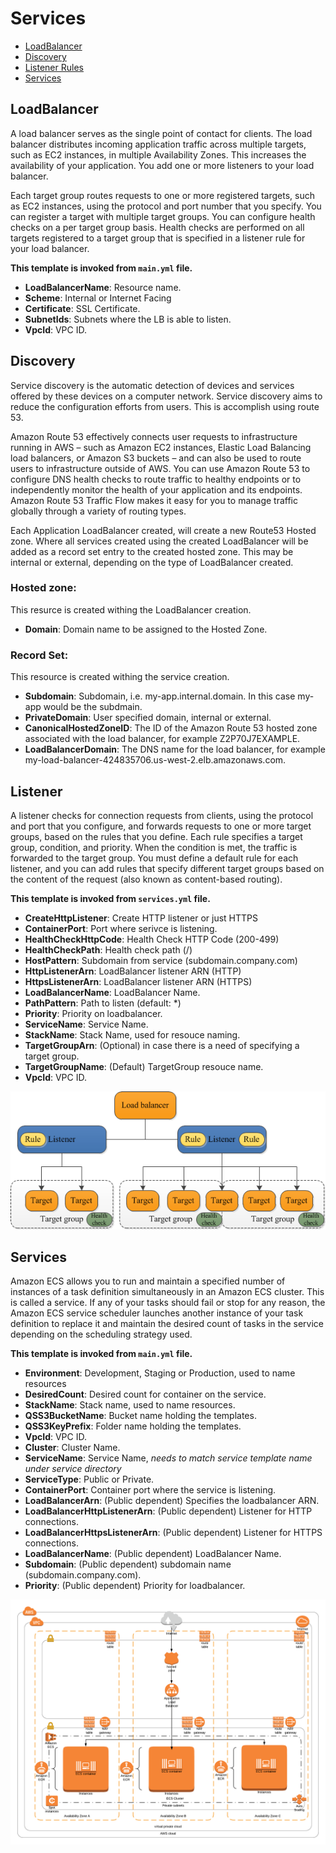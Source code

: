 # Services

* [LoadBalancer](#loadbalancer)
* [Discovery](#discovery)
* [Listener Rules](#listener)
* [Services](#services)

## LoadBalancer
A load balancer serves as the single point of contact for clients. The load balancer distributes incoming application traffic across multiple targets, such as EC2 instances, in multiple Availability Zones. This increases the availability of your application. You add one or more listeners to your load balancer.

Each target group routes requests to one or more registered targets, such as EC2 instances, using the protocol and port number that you specify. You can register a target with multiple target groups. You can configure health checks on a per target group basis. Health checks are performed on all targets registered to a target group that is specified in a listener rule for your load balancer.

**This template is invoked from `main.yml` file.**

* **LoadBalancerName**: Resource name.
* **Scheme**: Internal or Internet Facing
* **Certificate**: SSL Certificate.
* **SubnetIds**: Subnets where the LB is able to listen.
* **VpcId**: VPC ID.

## Discovery

Service discovery is the automatic detection of devices and services offered by these devices on a computer network. Service discovery aims to reduce the configuration efforts from users. This is accomplish using route 53.

Amazon Route 53 effectively connects user requests to infrastructure running in AWS – such as Amazon EC2 instances, Elastic Load Balancing load balancers, or Amazon S3 buckets – and can also be used to route users to infrastructure outside of AWS. You can use Amazon Route 53 to configure DNS health checks to route traffic to healthy endpoints or to independently monitor the health of your application and its endpoints. Amazon Route 53 Traffic Flow makes it easy for you to manage traffic globally through a variety of routing types.

Each Application LoadBalancer created, will create a new Route53 Hosted zone. Where all services created using the created LoadBalancer will be added as a record set entry to the created hosted zone. This may be internal or external, depending on the type of LoadBalancer created.

### Hosted zone:
This resurce is created withing the LoadBalancer creation.
* **Domain**: Domain name to be assigned to the Hosted Zone.

### Record Set:
This resource is created withing the service creation.
* **Subdomain**: Subdomain, i.e. my-app.internal.domain. In this case my-app would be the subdmain.
* **PrivateDomain**: User specified domain, internal or external.
* **CanonicalHostedZoneID**: The ID of the Amazon Route 53 hosted zone associated with the load balancer, for example Z2P70J7EXAMPLE.
* **LoadBalancerDomain**: The DNS name for the load balancer, for example my-load-balancer-424835706.us-west-2.elb.amazonaws.com.

## Listener
A listener checks for connection requests from clients, using the protocol and port that you configure, and forwards requests to one or more target groups, based on the rules that you define. Each rule specifies a target group, condition, and priority. When the condition is met, the traffic is forwarded to the target group. You must define a default rule for each listener, and you can add rules that specify different target groups based on the content of the request (also known as content-based routing).

**This template is invoked from `services.yml` file.**

* **CreateHttpListener**: Create HTTP listener or just HTTPS
* **ContainerPort**: Port where serivce is listening.
* **HealthCheckHttpCode**: Health Check HTTP Code (200-499)
* **HealthCheckPath**: Health check path (/)
* **HostPattern**: Subdomain from service (subdomain.company.com)
* **HttpListenerArn**: LoadBalancer listener ARN (HTTP)
* **HttpsListenerArn**: LoadBalancer listener ARN (HTTPS)
* **LoadBalancerName**: LoadBalancer Name.
* **PathPattern**: Path to listen (default: \*)
* **Priority**: Priority on loadbalancer.
* **ServiceName**: Service Name.
* **StackName**: Stack Name, used for resouce naming.
* **TargetGroupArn**: (Optional) in case there is a need of specifying a target group.
* **TargetGroupName**: (Default) TargetGroup resouce name.
* **VpcId**: VPC ID.

![VPC Diagram](../images/loadbalancer.png)

## Services
Amazon ECS allows you to run and maintain a specified number of instances of a task definition simultaneously in an Amazon ECS cluster. This is called a service. If any of your tasks should fail or stop for any reason, the Amazon ECS service scheduler launches another instance of your task definition to replace it and maintain the desired count of tasks in the service depending on the scheduling strategy used.

**This template is invoked from `main.yml` file.**

* **Environment**: Development, Staging or Production, used to name resources
* **DesiredCount**: Desired count for container on the service.
* **StackName**: Stack name, used to name resources.
* **QSS3BucketName**: Bucket name holding the templates.
* **QSS3KeyPrefix**: Folder name holding the templates.
* **VpcId**: VPC ID.
* **Cluster**: Cluster Name.
* **ServiceName**: Service Name, *needs to match service template name under service directory*
* **ServiceType**: Public or Private.
* **ContainerPort**: Container port where the service is listening.
* **LoadBalancerArn**: (Public dependent) Specifies the loadbalancer ARN.
* **LoadBalancerHttpListenerArn**: (Public dependent) Listener for HTTP connections.
* **LoadBalancerHttpsListenerArn**: (Public dependent) Listener for HTTPS connections.
* **LoadBalancerName**: (Public dependent) LoadBalancer Name.
* **Subdomain**: (Public dependent) subdomain name (subdomain.company.com).
* **Priority**: (Public dependent) Priority for loadbalancer.

![VPC Diagram](../images/Apps.png)
